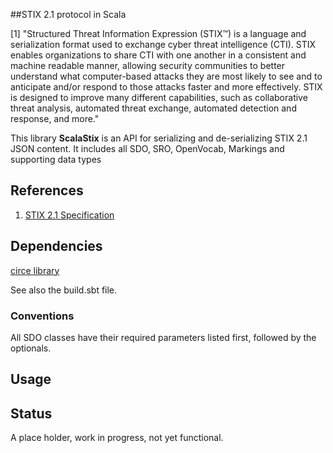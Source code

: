 ##STIX 2.1 protocol in Scala

[1] "Structured Threat Information Expression (STIX™) is a language and serialization format used to exchange cyber threat intelligence (CTI). STIX enables organizations to share CTI with one another in a consistent and machine readable manner, allowing security communities to better understand what computer-based attacks they are most likely to see and to anticipate and/or respond to those attacks faster and more effectively. STIX is designed to improve many different capabilities, such as collaborative threat analysis, automated threat exchange, automated detection and response, and more."

This library **ScalaStix** is an API for serializing and de-serializing STIX 2.1 JSON content.
It includes all SDO, SRO, OpenVocab, Markings and supporting data types

## References
 
1) [STIX 2.1 Specification](https://docs.google.com/document/d/1yvqWaPPnPW-2NiVCLqzRszcx91ffMowfT5MmE9Nsy_w/edit)
   

## Dependencies

 [circe library](https://github.com/circe/circe)
 
See also the build.sbt file. 
  
 
### Conventions

All SDO classes have their required parameters listed first, followed by the optionals. 
 
## Usage

 
## Status

A place holder, work in progress, not yet functional.
